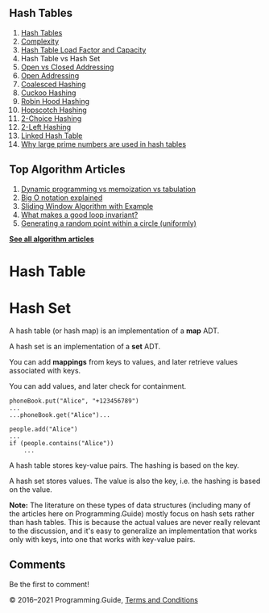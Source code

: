 <span class="underline"></span>

<span class="underline"></span>

Hash Tables
-----------

1.  [Hash Tables](hash-tables.html)
2.  [Complexity](hash-tables-complexity.html)
3.  [Hash Table Load Factor and Capacity](hash-table-load-factor-and-capacity.html)
4.  Hash Table vs Hash Set
5.  [Open vs Closed Addressing](hash-tables-open-vs-closed-addressing.html)
6.  [Open Addressing](hash-tables-open-addressing.html)
7.  [Coalesced Hashing](coalesced-hashing.html)
8.  [Cuckoo Hashing](cuckoo-hashing.html)
9.  [Robin Hood Hashing](robin-hood-hashing.html)
10. [Hopscotch Hashing](hopscotch-hashing.html)
11. [2-Choice Hashing](2-choice-hashing.html)
12. [2-Left Hashing](2-left-hashing.html)
13. [Linked Hash Table](linked-hash-table.html)
14. [Why large prime numbers are used in hash tables](prime-numbers-in-hash-tables.html)

<span class="underline"></span>

Top Algorithm Articles
----------------------

1.  [Dynamic programming vs memoization vs tabulation](dynamic-programming-vs-memoization-vs-tabulation.html)
2.  [Big O notation explained](big-o-notation-explained.html)
3.  [Sliding Window Algorithm with Example](sliding-window-example.html)
4.  [What makes a good loop invariant?](what-makes-a-good-loop-invariant.html)
5.  [Generating a random point within a circle (uniformly)](random-point-within-circle.html)

[**See all algorithm articles**](algorithms.html)

Hash Table
==========

Hash Set
========

A hash table (or hash map) is an implementation of a **map** ADT.

A hash set is an implementation of a **set** ADT.

You can add **mappings** from keys to values, and later retrieve values associated with keys.

You can add values, and later check for containment.

    phoneBook.put("Alice", "+123456789")
    ...
    ...phoneBook.get("Alice")...

    people.add("Alice")
    ...
    if (people.contains("Alice"))
        ...

A hash table stores key-value pairs. The hashing is based on the key.

A hash set stores values. The value is also the key, i.e. the hashing is based on the value.

**Note:** The literature on these types of data structures (including many of the articles here on Programming.Guide) mostly focus on hash sets rather than hash tables. This is because the actual values are never really relevant to the discussion, and it's easy to generalize an implementation that works only with keys, into one that works with key-value pairs.

Comments
--------

Be the first to comment!

© 2016–2021 Programming.Guide, [Terms and Conditions](terms-and-conditions.html)
